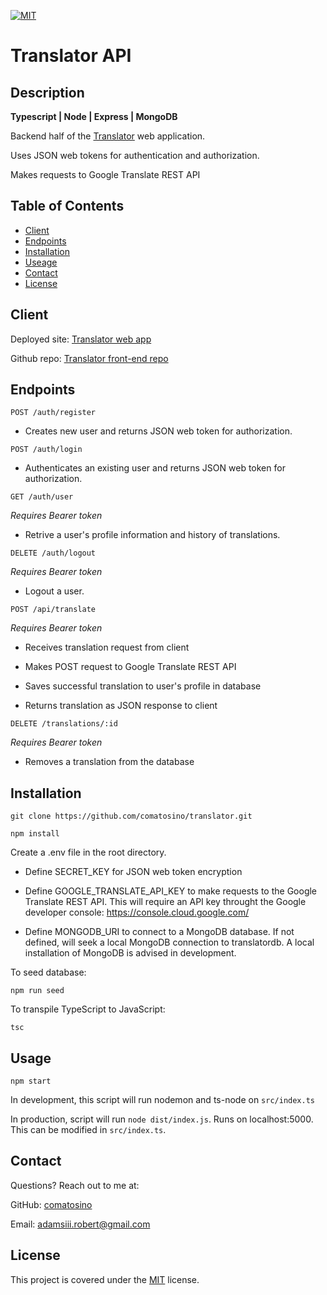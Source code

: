 [![MIT](https://img.shields.io/badge/license-MIT-green)](https://opensource.org/licenses/MIT)

# Translator API

## Description

**Typescript | Node | Express | MongoDB**

Backend half of the [Translator](#client) web application.

Uses JSON web tokens for authentication and authorization.

Makes requests to Google Translate REST API

## Table of Contents

- [Client](#client)
- [Endpoints](#endpoints)
- [Installation](#installation)
- [Useage](#usage)
- [Contact](#contact)
- [License](#license)

## Client

Deployed site: [Translator web app](https://traductora.herokuapp.com/)

Github repo: [Translator front-end repo](https://github.com/comatosino/translator)

## Endpoints

`POST /auth/register`

- Creates new user and returns JSON web token for authorization.

`POST /auth/login`

- Authenticates an existing user and returns JSON web token for authorization.

`GET /auth/user`

_Requires Bearer token_

- Retrive a user's profile information and history of translations.

`DELETE /auth/logout`

_Requires Bearer token_

- Logout a user.

`POST /api/translate`

_Requires Bearer token_

- Receives translation request from client

- Makes POST request to Google Translate REST API

- Saves successful translation to user's profile in database

- Returns translation as JSON response to client

`DELETE /translations/:id`

_Requires Bearer token_

- Removes a translation from the database

## Installation

`git clone https://github.com/comatosino/translator.git`

`npm install`

Create a .env file in the root directory.

- Define SECRET_KEY for JSON web token encryption

- Define GOOGLE_TRANSLATE_API_KEY to make requests to the Google Translate REST API. This will require an API key throught the Google developer console: https://console.cloud.google.com/

- Define MONGODB_URI to connect to a MongoDB database. If not defined, will seek a local MongoDB connection to translatordb. A local installation of MongoDB is advised in development.

To seed database:

`npm run seed`

To transpile TypeScript to JavaScript:

`tsc`

## Usage

`npm start`

In development, this script will run nodemon and ts-node on `src/index.ts`

In production, script will run `node dist/index.js`. Runs on localhost:5000. This can be modified in `src/index.ts`.

## Contact

Questions? Reach out to me at:

GitHub: [comatosino](https://github.com/comatosino)

Email: adamsiii.robert@gmail.com

## License

This project is covered under the [MIT](https://opensource.org/licenses/MIT) license.
